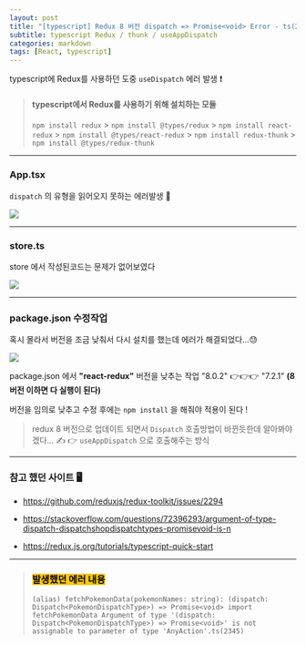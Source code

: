 ```yaml
---
layout: post
title: "[typescript] Redux 8 버전 dispatch => Promise<void> Error - ts(2345)"
subtitle: typescript Redux / thunk / useAppDispatch
categories: markdown
tags: [React, typescript]
---
```


typescript에 Redux를 사용하던 도중 `useDispatch` 에러 발생 ❗

> #### typescript에서 Redux를 사용하기 위해 설치하는 모듈
>
> `npm install redux` > `npm install @types/redux` > `npm install react-redux` > `npm install @types/react-redux` > `npm install redux-thunk` > `npm install @types/redux-thunk`

---

### App.tsx

`dispatch` 의 유형을 읽어오지 못하는 에러발생 💫

![](https://velog.velcdn.com/images/-__-/post/b7ac79a8-2abc-4b65-8283-5de0ae42b55d/image.png)

---

### store.ts

store 에서 작성된코드는 문제가 없어보였다

![](https://velog.velcdn.com/images/-__-/post/fec5be63-9c19-4d72-bfff-8631db96abfd/image.png)

---

### package.json 수정작업

혹시 몰라서 버전을 조금 낮춰서 다시 설치를 했는데
에러가 해결되었다...😓

![](https://velog.velcdn.com/images/-__-/post/a7b6d83e-67ff-4f6e-bab0-27b0ca556225/image.png)

package.json 에서
**"react-redux"** 버전을 낮추는 작업
"8.0.2" 👉👉👉 "7.2.1"
**(8 버전 이하면 다 실행이 된다)**

버전을 임의로 낮추고 수정 후에는 `npm install` 을 해줘야 적용이 된다 !

> redux 8 버전으로 업데이트 되면서 `Dispatch` 호출방법이 바뀐듯한데 알아봐야겠다... ✍
> 👉 `useAppDispatch` 으로 호출해주는 방식

---

### 참고 했던 사이트 🖥

- https://github.com/reduxjs/redux-toolkit/issues/2294

- https://stackoverflow.com/questions/72396293/argument-of-type-dispatch-dispatchshopdispatchtypes-promisevoid-is-n

- https://redux.js.org/tutorials/typescript-quick-start

---

> ### <span style="background-color:#FFC701; color:#000;">발생했던 에러 내용</span>
>
> `(alias) fetchPokemonData(pokemonNames: string): (dispatch: Dispatch<PokemonDispatchType>) => Promise<void> import fetchPokemonData Argument of type '(dispatch: Dispatch<PokemonDispatchType>) => Promise<void>' is not assignable to parameter of type 'AnyAction'.ts(2345)`
